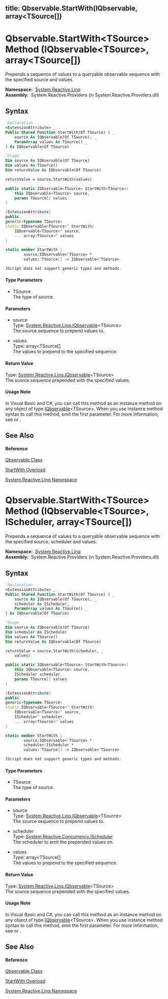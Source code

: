title: Qbservable.StartWith<TSource>(IQbservable<TSource>, array<TSource[])
---
# Qbservable.StartWith\<TSource\> Method (IQbservable\<TSource\>, array\<TSource\[\])

Prepends a sequence of values to a queryable observable sequence with the specified source and values.

**Namespace:**  [System.Reactive.Linq](System.Reactive.Linq/System.Reactive.Linq)  
**Assembly:**  System.Reactive.Providers (in System.Reactive.Providers.dll)

## Syntax

```vb
'Declaration
<ExtensionAttribute> _
Public Shared Function StartWith(Of TSource) ( _
    source As IQbservable(Of TSource), _
    ParamArray values As TSource() _
) As IQbservable(Of TSource)
```

```vb
'Usage
Dim source As IQbservable(Of TSource)
Dim values As TSource()
Dim returnValue As IQbservable(Of TSource)

returnValue = source.StartWith(values)
```

```csharp
public static IQbservable<TSource> StartWith<TSource>(
    this IQbservable<TSource> source,
    params TSource[] values
)
```

```c++
[ExtensionAttribute]
public:
generic<typename TSource>
static IQbservable<TSource>^ StartWith(
    IQbservable<TSource>^ source, 
    ... array<TSource>^ values
)
```

```fsharp
static member StartWith : 
        source:IQbservable<'TSource> * 
        values:'TSource[] -> IQbservable<'TSource> 
```

```javascript
JScript does not support generic types and methods.
```

#### Type Parameters

- TSource  
  The type of source.

#### Parameters

- source  
  Type: [System.Reactive.Linq.IQbservable](IQbservable/IQbservable(TSource))\<TSource\>  
  The source sequence to prepend values to.

- values  
  Type: array\<TSource\[\]  
  The values to prepend to the specified sequence.

#### Return Value

Type: [System.Reactive.Linq.IQbservable](IQbservable/IQbservable(TSource))\<TSource\>  
The source sequence prepended with the specified values.

#### Usage Note

In Visual Basic and C\#, you can call this method as an instance method on any object of type [IQbservable](IQbservable/IQbservable(TSource))\<TSource\>. When you use instance method syntax to call this method, omit the first parameter. For more information, see [](https://msdn.microsoft.com/en-us/library/Bb384936) or [](https://msdn.microsoft.com/en-us/library/Bb383977).

## See Also

#### Reference

[Qbservable Class](Qbservable/Qbservable)

[StartWith Overload](StartWith/Qbservable.StartWith)

[System.Reactive.Linq Namespace](System.Reactive.Linq/System.Reactive.Linq)

# Qbservable.StartWith\<TSource\> Method (IQbservable\<TSource\>, IScheduler, array\<TSource\[\])

Prepends a sequence of values to a queryable observable sequence with the specified source, scheduler and values.

**Namespace:**  [System.Reactive.Linq](System.Reactive.Linq/System.Reactive.Linq)  
**Assembly:**  System.Reactive.Providers (in System.Reactive.Providers.dll)

## Syntax

```vb
'Declaration
<ExtensionAttribute> _
Public Shared Function StartWith(Of TSource) ( _
    source As IQbservable(Of TSource), _
    scheduler As IScheduler, _
    ParamArray values As TSource() _
) As IQbservable(Of TSource)
```

```vb
'Usage
Dim source As IQbservable(Of TSource)
Dim scheduler As IScheduler
Dim values As TSource()
Dim returnValue As IQbservable(Of TSource)

returnValue = source.StartWith(scheduler, _
    values)
```

```csharp
public static IQbservable<TSource> StartWith<TSource>(
    this IQbservable<TSource> source,
    IScheduler scheduler,
    params TSource[] values
)
```

```c++
[ExtensionAttribute]
public:
generic<typename TSource>
static IQbservable<TSource>^ StartWith(
    IQbservable<TSource>^ source, 
    IScheduler^ scheduler, 
    ... array<TSource>^ values
)
```

```fsharp
static member StartWith : 
        source:IQbservable<'TSource> * 
        scheduler:IScheduler * 
        values:'TSource[] -> IQbservable<'TSource> 
```

```javascript
JScript does not support generic types and methods.
```

#### Type Parameters

- TSource  
  The type of source.

#### Parameters

- source  
  Type: [System.Reactive.Linq.IQbservable](IQbservable/IQbservable(TSource))\<TSource\>  
  The source sequence to prepend values to.

- scheduler  
  Type: [System.Reactive.Concurrency.IScheduler](IScheduler/IScheduler)  
  The scheduler to emit the prepended values on.

- values  
  Type: array\<TSource\[\]  
  The values to prepend to the specified sequence.

#### Return Value

Type: [System.Reactive.Linq.IQbservable](IQbservable/IQbservable(TSource))\<TSource\>  
The source sequence prepended with the specified values.

#### Usage Note

In Visual Basic and C\#, you can call this method as an instance method on any object of type [IQbservable](IQbservable/IQbservable(TSource))\<TSource\>. When you use instance method syntax to call this method, omit the first parameter. For more information, see [](https://msdn.microsoft.com/en-us/library/Bb384936) or [](https://msdn.microsoft.com/en-us/library/Bb383977).

## See Also

#### Reference

[Qbservable Class](Qbservable/Qbservable)

[StartWith Overload](StartWith/Qbservable.StartWith)

[System.Reactive.Linq Namespace](System.Reactive.Linq/System.Reactive.Linq)
